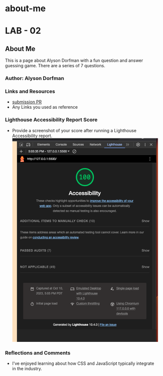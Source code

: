 # about-me

# LAB - 02

## About Me

This is a page about Alyson Dorfman with a fun question and answer guessing game. There are a series of 7 questions.

### Author: Alyson Dorfman

### Links and Resources

* [submission PR](http://xyz.com)
* Any Links you used as reference

### Lighthouse Accessibility Report Score

* Provide a screenshot of your score after running a Lighthouse Accessibility report.
![screenshot of report](lighthouse.png)

### Reflections and Comments

* I've enjoyed learning about how CSS and JavaScript typically integrate in the industry.